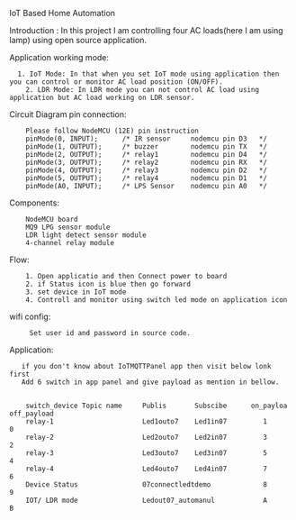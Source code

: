 IoT Based Home Automation

Introduction :
              In this project I am controlling four AC loads(here I am using lamp) using open source application.

Application working mode:

	  1. IoT Mode: In that when you set IoT mode using application then you can control or monitor AC load position (ON/OFF).
        2. LDR Mode: In LDR mode you can not control AC load using application but AC load working on LDR sensor.

Circuit Diagram pin connection:

        Please follow NodeMCU (12E) pin instruction
        pinMode(0, INPUT);      /* IR sensor     nodemcu pin D3   */
        pinMode(1, OUTPUT);     /* buzzer        nodemcu pin TX   */
        pinMode(2, OUTPUT);     /* relay1        nodemcu pin D4   */
        pinMode(3, OUTPUT);     /* relay2        nodemcu pin RX   */
        pinMode(4, OUTPUT);     /* relay3        nodemcu pin D2   */
        pinMode(5, OUTPUT);     /* relay4        nodemcu pin D1   */
        pinMode(A0, INPUT);     /* LPS Sensor    nodemcu pin A0   */

Components:

        NodeMCU board
        MQ9 LPG sensor module
        LDR light detect sensor module
        4-channel relay module
Flow:

        1. Open applicatio and then Connect power to board
        2. if Status icon is blue then go forward
        3. set device in IoT mode
        4. Controll and monitor using switch led mode on application icon
        
wifi config:

         Set user id and password in source code. 

Application:


       if you don't know about IoTMQTTPanel app then visit below lonk first
       Add 6 switch in app panel and give payload as mention in bellow.
       
       
        switch_device Topic name     Publis       Subscibe      on_payloa     off_payload
        relay-1                      Led1outo7    Led1in07         1             0       
        relay-2                      Led2outo7    Led2in07         3             2
        relay-3                      Led3outo7    Led3in07         5             4
        relay-4                      Led4outo7    Led4in07         7             6
        Device Status                07connectledtdemo             8             9
        IOT/ LDR mode                Ledout07_automanul            A             B



